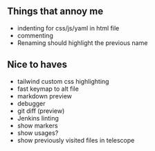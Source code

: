 ## Things that annoy me
- indenting for css/js/yaml in html file
- commenting
- Renaming should highlight the previous name

## Nice to haves
- tailwind custom css highlighting
- fast keymap to alt file
- markdown preview
- debugger
- git diff (preview)
- Jenkins linting
- show markers
- show usages?
- show previously visited files in telescope

